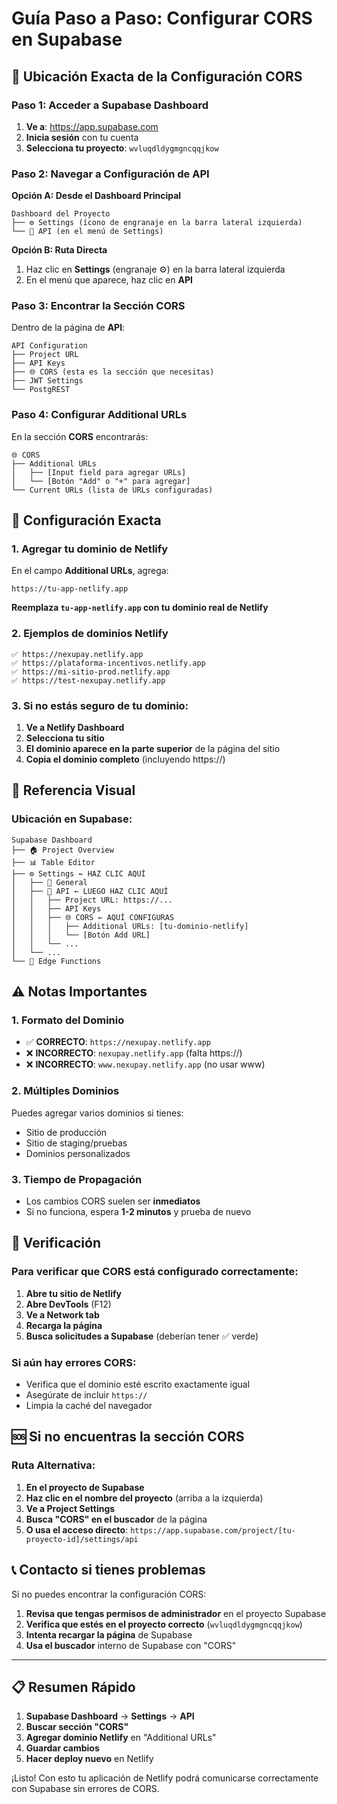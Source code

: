 # Guía Paso a Paso: Configurar CORS en Supabase

## 📍 Ubicación Exacta de la Configuración CORS

### Paso 1: Acceder a Supabase Dashboard

1. **Ve a**: https://app.supabase.com
2. **Inicia sesión** con tu cuenta
3. **Selecciona tu proyecto**: `wvluqdldygmgncqqjkow`

### Paso 2: Navegar a Configuración de API

**Opción A: Desde el Dashboard Principal**
```
Dashboard del Proyecto
├── ⚙️ Settings (ícono de engranaje en la barra lateral izquierda)
└── 📡 API (en el menú de Settings)
```

**Opción B: Ruta Directa**
1. Haz clic en **Settings** (engranaje ⚙️) en la barra lateral izquierda
2. En el menú que aparece, haz clic en **API**

### Paso 3: Encontrar la Sección CORS

Dentro de la página de **API**:

```
API Configuration
├── Project URL
├── API Keys
├── 🌐 CORS (esta es la sección que necesitas)
├── JWT Settings
└── PostgREST
```

### Paso 4: Configurar Additional URLs

En la sección **CORS** encontrarás:

```
🌐 CORS
├── Additional URLs
│   ├── [Input field para agregar URLs]
│   └── [Botón "Add" o "+" para agregar]
└── Current URLs (lista de URLs configuradas)
```

## 🔧 Configuración Exacta

### 1. Agregar tu dominio de Netlify

En el campo **Additional URLs**, agrega:

```
https://tu-app-netlify.app
```

**Reemplaza `tu-app-netlify.app` con tu dominio real de Netlify**

### 2. Ejemplos de dominios Netlify

```
✅ https://nexupay.netlify.app
✅ https://plataforma-incentivos.netlify.app
✅ https://mi-sitio-prod.netlify.app
✅ https://test-nexupay.netlify.app
```

### 3. Si no estás seguro de tu dominio:

1. **Ve a Netlify Dashboard**
2. **Selecciona tu sitio**
3. **El dominio aparece en la parte superior** de la página del sitio
4. **Copia el dominio completo** (incluyendo https://)

## 📸 Referencia Visual

### Ubicación en Supabase:

```
Supabase Dashboard
├── 🏠 Project Overview
├── 📊 Table Editor
├── ⚙️ Settings ← HAZ CLIC AQUÍ
│   ├── 🏢 General
│   ├── 📡 API ← LUEGO HAZ CLIC AQUÍ
│   │   ├── Project URL: https://...
│   │   ├── API Keys
│   │   ├── 🌐 CORS ← AQUÍ CONFIGURAS
│   │   │   ├── Additional URLs: [tu-dominio-netlify]
│   │   │   └── [Botón Add URL]
│   │   └── ...
│   └── ...
└── 🚀 Edge Functions
```

## ⚠️ Notas Importantes

### 1. Formato del Dominio
- ✅ **CORRECTO**: `https://nexupay.netlify.app`
- ❌ **INCORRECTO**: `nexupay.netlify.app` (falta https://)
- ❌ **INCORRECTO**: `www.nexupay.netlify.app` (no usar www)

### 2. Múltiples Dominios
Puedes agregar varios dominios si tienes:
- Sitio de producción
- Sitio de staging/pruebas
- Dominios personalizados

### 3. Tiempo de Propagación
- Los cambios CORS suelen ser **inmediatos**
- Si no funciona, espera **1-2 minutos** y prueba de nuevo

## 🔄 Verificación

### Para verificar que CORS está configurado correctamente:

1. **Abre tu sitio de Netlify**
2. **Abre DevTools** (F12)
3. **Ve a Network tab**
4. **Recarga la página**
5. **Busca solicitudes a Supabase** (deberían tener ✅ verde)

### Si aún hay errores CORS:
- Verifica que el dominio esté escrito exactamente igual
- Asegúrate de incluir `https://`
- Limpia la caché del navegador

## 🆘 Si no encuentras la sección CORS

### Ruta Alternativa:

1. **En el proyecto de Supabase**
2. **Haz clic en el nombre del proyecto** (arriba a la izquierda)
3. **Ve a Project Settings**
4. **Busca "CORS" en el buscador** de la página
5. **O usa el acceso directo**: `https://app.supabase.com/project/[tu-proyecto-id]/settings/api`

## 📞 Contacto si tienes problemas

Si no puedes encontrar la configuración CORS:

1. **Revisa que tengas permisos de administrador** en el proyecto Supabase
2. **Verifica que estés en el proyecto correcto** (`wvluqdldygmgncqqjkow`)
3. **Intenta recargar la página** de Supabase
4. **Usa el buscador** interno de Supabase con "CORS"

---

## 📋 Resumen Rápido

1. **Supabase Dashboard** → **Settings** → **API**
2. **Buscar sección "CORS"**
3. **Agregar dominio Netlify** en "Additional URLs"
4. **Guardar cambios**
5. **Hacer deploy nuevo** en Netlify

¡Listo! Con esto tu aplicación de Netlify podrá comunicarse correctamente con Supabase sin errores de CORS.